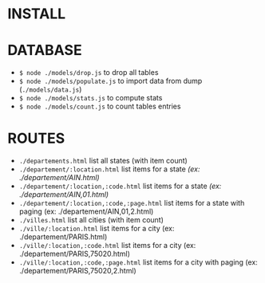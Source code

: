# INSTALL

# DATABASE

  - `$ node ./models/drop.js` to drop all tables  
  - `$ node ./models/populate.js` to import data from dump (`./models/data.js`)  
  - `$ node ./models/stats.js` to compute stats  
  - `$ node ./models/count.js` to count tables entries  

# ROUTES

  - `./departements.html` list all states (with item count)
  - `./departement/:location.html` list items for a state _(ex: ./departement/AIN.html)_
  - `./departement/:location,:code.html` list items for a state _(ex: ./departement/AIN,01.html)_
  - `./departement/:location,:code,:page.html` list items for a state with paging (ex: ./departement/AIN,01,2.html)
  - `./villes.html` list all cities (with item count)
  - `./ville/:location.html` list items for a city (ex: ./departement/PARIS.html)
  - `./ville/:location,:code.html` list items for a city (ex: ./departement/PARIS,75020.html)
  - `./ville/:location,:code,:page.html` list items for a city with paging (ex: ./departement/PARIS,75020,2.html)
